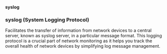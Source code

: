 **syslog**


### syslog (System Logging Protocol)
Facilitates the transfer of information from network devices to a central server, known as syslog server, in a particular message format. This logging protocol is a crucial part of network monitoring as it helps you track the overall health of network devices by simplifying log message management.
